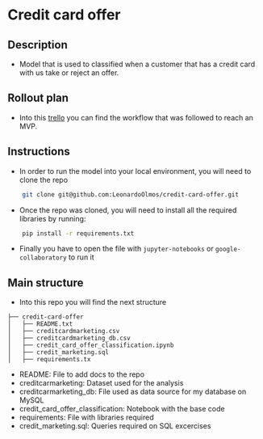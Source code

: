 # Credit card offer

## Description
- Model that is used to classified when a customer that has a credit card with us take or reject an offer. 

## Rollout plan
- Into this [trello](https://trello.com/b/xQLwXKqp/credit-risk) you can find the workflow that was followed to reach an MVP.

## Instructions
 - In order to run the model into your local environment, you will need to clone the repo 
 ```bash
     git clone git@github.com:LeonardoOlmos/credit-card-offer.git
 ```
 - Once the repo was cloned, you will need to install all the required libraries by running:
 ```bash
     pip install -r requirements.txt
 ```
 - Finally you have to open the file with `jupyter-notebooks` or `google-collaboratory` to run it

## Main structure
- Into this repo you will find the next structure

```
├── credit-card-offer
│   ├── README.txt
│   ├── creditcardmarketing.csv
│   ├── creditcardmarketing_db.csv
│   ├── credit_card_offer_classification.ipynb
│   ├── credit_marketing.sql
│   ├── requirements.tx
```

* README: File to add docs to the repo
* creditcarmarketing: Dataset used for the analysis
* creditcarmarketing_db: File used as data source for my database on MySQL
* credit_card_offer_classification: Notebook with the base code
* requirements: File with libraries required
* credit_marketing.sql: Queries required on SQL excercises
